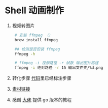 # Shell 动画制作

1. 视频转图片

   ```bash
    # 安装 ffmpeg （）
    brew install ffmpeg

    ## 检测是否安装 ffmpeg
    ffmpeg -h

    # ffmpeg -i 视频路径 -r 帧数 输出图片路径
    ffmpeg -i 绝对路径 -r 15 输出文件夹/%d.png

   ```

2. 转化步骤
   [代码](https://github.com/huasun47/nodejs-shell-video)里已经标注步骤

3. [素材链接](https://dweb.link/ipfs/bafybeifeip2gpo7x5ycr2bftwnpvjwxynzeiuju47oxlr7ytwyjtivytte?filename=cool-moto.mp4)

4. 感谢 [大佬](https://www.bilibili.com/video/BV1mW4y1a7Jn/?p=1) 提供 go 版本的教程
